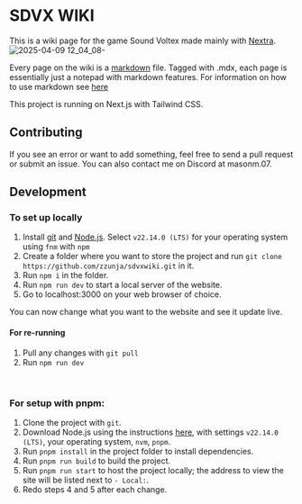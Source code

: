 # SDVX WIKI
This is a wiki page for the game Sound Voltex made mainly with [Nextra](https://nextra.site/). 
![2025-04-09 12_04_08-](https://github.com/user-attachments/assets/9fd5a93c-603c-4775-8138-af93bd65e2f1)

Every page on the wiki is a [markdown](https://en.wikipedia.org/wiki/Markdown) file. Tagged with .mdx, each page is essentially just a notepad with markdown features. For information on how to use markdown see [here](https://www.markdownguide.org/)

This project is running on Next.js with Tailwind CSS.

## Contributing

If you see an error or want to add something, feel free to send a pull request or submit an issue. You can also contact me on Discord at masonm.07.

## Development 
### To set up locally
1. Install [git](https://git-scm.com/downloads) and [Node.js](https://nodejs.org/en/download). Select `v22.14.0 (LTS)` for your operating system using `fnm` with `npm`
2. Create a folder where you want to store the project and run `git clone https://github.com/zzunja/sdvxwiki.git` in it.
3. Run `npm i` in the folder.
4. Run `npm run dev` to start a local server of the website.
5. Go to localhost:3000 on your web browser of choice.

You can now change what you want to the website and see it update live.

#### For re-running
1. Pull any changes with `git pull`
2. Run `npm run dev`
<br/>

### For setup with pnpm:
1) Clone the project with `git`.
2) Download Node.js using the instructions [here](https://nodejs.org/en/download), with settings `v22.14.0 (LTS)`, your operating system, `nvm`, `pnpm`.
3) Run `pnpm install` in the project folder to install dependencies.
4) Run `pnpm run build` to build the project.
5) Run `pnpm run start` to host the project locally; the address to view the site will be listed next to `- Local:`.
6) Redo steps 4 and 5 after each change.
